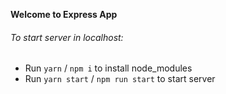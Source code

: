 **Welcome to Express App**

###### To start server in localhost:

* Run `yarn` / `npm i` to install node_modules
* Run `yarn start` / `npm run start` to start server
